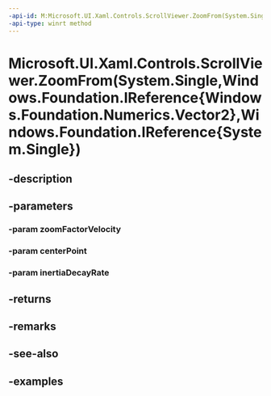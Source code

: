 ```yaml
---
-api-id: M:Microsoft.UI.Xaml.Controls.ScrollViewer.ZoomFrom(System.Single,Windows.Foundation.IReference{Windows.Foundation.Numerics.Vector2},Windows.Foundation.IReference{System.Single})
-api-type: winrt method
---
```


# Microsoft.UI.Xaml.Controls.ScrollViewer.ZoomFrom(System.Single,Windows.Foundation.IReference{Windows.Foundation.Numerics.Vector2},Windows.Foundation.IReference{System.Single})

<!--
public Microsoft.UI.Xaml.Controls.ZoomInfo ZoomFrom (float zoomFactorVelocity, System.Nullable<System.Numerics.Vector2> centerPoint, System.Nullable<float> inertiaDecayRate);
-->


## -description

## -parameters

### -param zoomFactorVelocity

### -param centerPoint

### -param inertiaDecayRate

## -returns

## -remarks

## -see-also

## -examples



